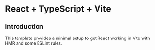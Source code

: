# React + TypeScript + Vite

## Introduction

This template provides a minimal setup to get React working in Vite with HMR and some ESLint rules.
